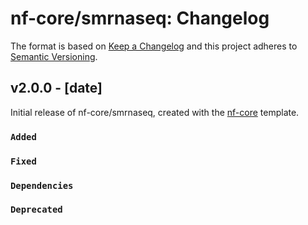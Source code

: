 # nf-core/smrnaseq: Changelog

The format is based on [Keep a Changelog](https://keepachangelog.com/en/1.0.0/)
and this project adheres to [Semantic Versioning](https://semver.org/spec/v2.0.0.html).

## v2.0.0 - [date]

Initial release of nf-core/smrnaseq, created with the [nf-core](https://nf-co.re/) template.

### `Added`

### `Fixed`

### `Dependencies`

### `Deprecated`
